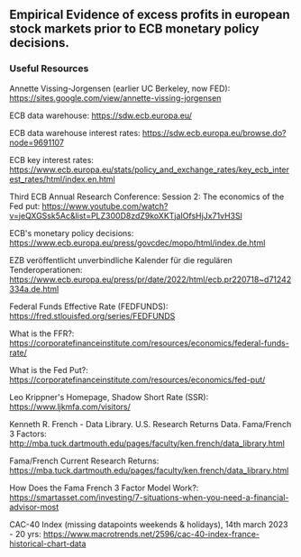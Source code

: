 ## Empirical Evidence of excess profits in european stock markets prior to ECB monetary policy decisions.


### Useful Resources

Annette Vissing-Jorgensen (earlier UC Berkeley, now FED): https://sites.google.com/view/annette-vissing-jorgensen

ECB data warehouse: https://sdw.ecb.europa.eu/

ECB data warehouse interest rates: https://sdw.ecb.europa.eu/browse.do?node=9691107

ECB key interest rates: https://www.ecb.europa.eu/stats/policy_and_exchange_rates/key_ecb_interest_rates/html/index.en.html

Third ECB Annual Research Conference: Session 2: The economics of the Fed put: https://www.youtube.com/watch?v=jeQXGSsk5Ac&list=PLZ300D8zdZ9koXKTjaIOfsHjJx71vH3Sl

ECB's monetary policy decisions: https://www.ecb.europa.eu/press/govcdec/mopo/html/index.de.html

EZB veröffentlicht unverbindliche Kalender für die regulären Tenderoperationen: https://www.ecb.europa.eu/press/pr/date/2022/html/ecb.pr220718~d71242334a.de.html

Federal Funds Effective Rate (FEDFUNDS): https://fred.stlouisfed.org/series/FEDFUNDS

What is the FFR?: https://corporatefinanceinstitute.com/resources/economics/federal-funds-rate/

What is the Fed Put?: https://corporatefinanceinstitute.com/resources/economics/fed-put/

Leo Krippner's Homepage, Shadow Short Rate (SSR): https://www.ljkmfa.com/visitors/

Kenneth R. French - Data Library. U.S. Research Returns Data. Fama/French 3 Factors: http://mba.tuck.dartmouth.edu/pages/faculty/ken.french/data_library.html

Fama/French Current Research Returns: https://mba.tuck.dartmouth.edu/pages/faculty/ken.french/data_library.html

How Does the Fama French 3 Factor Model Work?: https://smartasset.com/investing/7-situations-when-you-need-a-financial-advisor-most

CAC-40 Index (missing datapoints weekends & holidays), 14th march 2023 - 20 yrs: https://www.macrotrends.net/2596/cac-40-index-france-historical-chart-data


